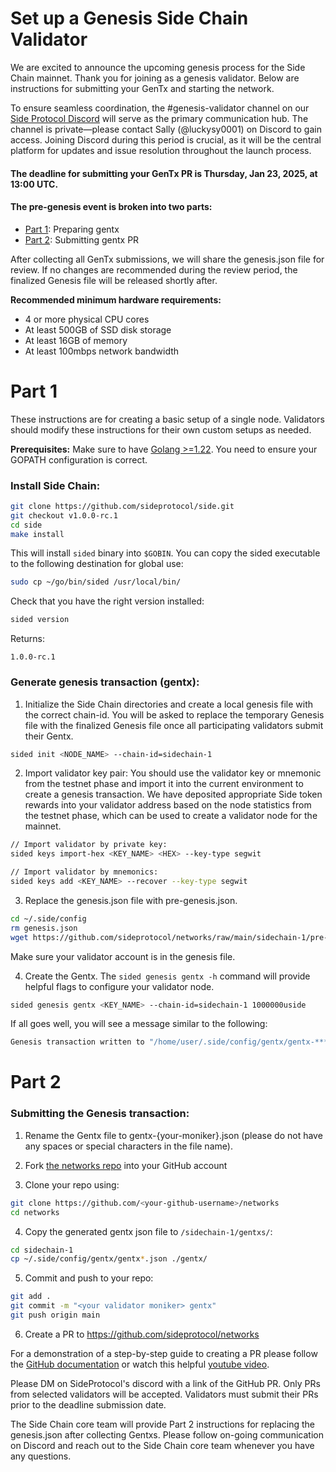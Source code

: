# Set up a Genesis Side Chain Validator

We are excited to announce the upcoming genesis process for the Side Chain mainnet. Thank you for joining as a genesis validator. Below are instructions for submitting your GenTx and starting the network.

To ensure seamless coordination, the #genesis-validator channel on our [Side Protocol Discord](https://discord.gg/sideprotocol) will serve as the primary communication hub. The channel is private—please contact Sally (@luckysy0001) on Discord to gain access. Joining Discord during this period is crucial, as it will be the central platform for updates and issue resolution throughout the launch process.

#### The deadline for submitting your GenTx PR is Thursday, Jan 23, 2025, at 13:00 UTC.

#### The pre-genesis event is broken into two parts:

-   [Part 1](/genesis_validators.md#part-1): Preparing gentx
-   [Part 2](/genesis_validators.md#part-2): Submitting gentx PR

After collecting all GenTx submissions, we will share the genesis.json file for review. If no changes are recommended during the review period, the finalized Genesis file will be released shortly after.

**Recommended minimum hardware requirements:**

-   4 or more physical CPU cores
-   At least 500GB of SSD disk storage
-   At least 16GB of memory
-   At least 100mbps network bandwidth


# Part 1 

These instructions are for creating a basic setup of a single node. Validators should modify these instructions for their own custom setups as needed.

**Prerequisites:** Make sure to have [Golang >=1.22](https://golang.org/). You need to ensure your GOPATH configuration is correct.

### Install Side Chain:

```sh
git clone https://github.com/sideprotocol/side.git
git checkout v1.0.0-rc.1
cd side
make install
```

This will install `sided` binary into `$GOBIN`. 
You can copy the sided executable to the following destination for global use:
```sh
sudo cp ~/go/bin/sided /usr/local/bin/
```

Check that you have the right version installed:
```sh
sided version
```
Returns:
```
1.0.0-rc.1
```

### Generate genesis transaction (gentx):

1. Initialize the Side Chain directories and create a local genesis file with the correct chain-id. You will be asked to replace the temporary Genesis file with the finalized Genesis file once all participating validators submit their Gentx.

```sh
sided init <NODE_NAME> --chain-id=sidechain-1
```

2. Import validator key pair:
You should use the validator key or mnemonic from the testnet phase and import it into the current environment to create a genesis transaction. We have deposited appropriate Side token rewards into your validator address based on the node statistics from the testnet phase, which can be used to create a validator node for the mainnet.

```sh
// Import validator by private key:
sided keys import-hex <KEY_NAME> <HEX> --key-type segwit
```

```sh
// Import validator by mnemonics:
sided keys add <KEY_NAME> --recover --key-type segwit
```

3. Replace the genesis.json file with pre-genesis.json.

```sh
cd ~/.side/config
rm genesis.json 
wget https://github.com/sideprotocol/networks/raw/main/sidechain-1/pre-genesis.json -O genesis.json
```
Make sure your validator account is in the genesis file.

4. Create the Gentx. 
The `sided genesis gentx -h` command will provide helpful flags to configure your validator node. 

```sh
sided genesis gentx <KEY_NAME> --chain-id=sidechain-1 1000000uside
```

If all goes well, you will see a message similar to the following:

```bash
Genesis transaction written to "/home/user/.side/config/gentx/gentx-******.json"
```

# Part 2

### Submitting the Genesis transaction:

1. Rename the Gentx file to gentx-{your-moniker}.json (please do not have any spaces or special characters in the file name).

2. Fork [the networks repo](https://github.com/sideprotocol/networks/) into your GitHub account

3. Clone your repo using:

```bash
git clone https://github.com/<your-github-username>/networks
cd networks
```

4. Copy the generated gentx json file to `/sidechain-1/gentxs/`:

```bash
cd sidechain-1
cp ~/.side/config/gentx/gentx*.json ./gentx/
```

5. Commit and push to your repo:

```bash
git add .
git commit -m "<your validator moniker> gentx"
git push origin main
```

6. Create a PR to https://github.com/sideprotocol/networks

For a demonstration of a step-by-step guide to creating a PR please follow the [GitHub documentation](https://docs.github.com/en/pull-requests/collaborating-with-pull-requests/proposing-changes-to-your-work-with-pull-requests/creating-a-pull-request-from-a-fork) or watch this helpful [youtube video](https://www.youtube.com/watch?v=a_FLqX3vGR4).

Please DM on SideProtocol's discord with a link of the GitHub PR. Only PRs from selected validators will be accepted. Validators must submit their PRs prior to the deadline submission date.

The Side Chain core team will provide Part 2 instructions for replacing the genesis.json after collecting Gentxs. Please follow on-going communication on Discord and reach out to the Side Chain core team whenever you have any questions.
